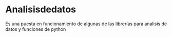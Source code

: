 # Analisisdedatos
Es una puesta en funcionamiento de algunas de las librerías para analisis de datos y funciones de python
